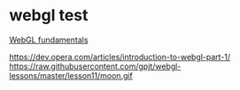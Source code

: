 # webgl test

[WebGL fundamentals](https://webglfundamentals.org/webgl/lessons/webgl-fundamentals.html)

https://dev.opera.com/articles/introduction-to-webgl-part-1/
https://raw.githubusercontent.com/gpjt/webgl-lessons/master/lesson11/moon.gif